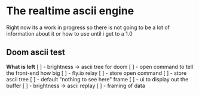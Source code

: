 # The realtime ascii engine
Right now its a work in progress so there is not going to be a lot of
information about it or how to use until i get to a 1.0

## Doom ascii test
**What is left**
[ ] - brightness -> ascii tree for doom
[ ] - open command to tell the front-end how big
[ ] - fly.io relay
  [ ] - store open command
  [ ] - store ascii tree
  [ ] - default "nothing to see here" frame
[ ] - ui to display out the buffer
  [ ] - brightness -> ascii replay
[ ] - framing of data


